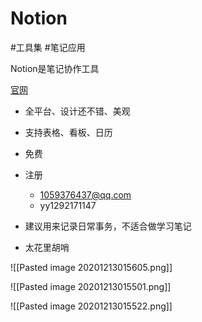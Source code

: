 # Notion
#工具集 #笔记应用 

Notion是笔记协作工具

[官网](https://www.notion.so/)

- 全平台、设计还不错、美观
- 支持表格、看板、日历
- 免费
- 注册
	- 1059376437@qq.com
	- yy1292171147

- 建议用来记录日常事务，不适合做学习笔记

- 太花里胡哨

![[Pasted image 20201213015605.png]]

![[Pasted image 20201213015501.png]]

![[Pasted image 20201213015522.png]]